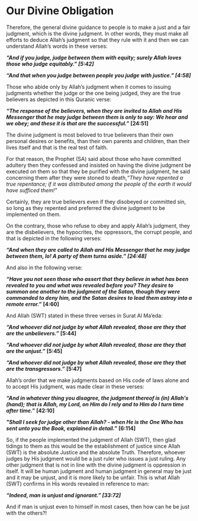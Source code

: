 Our Divine Obligation
=====================

Therefore, the general divine guidance to people is to make a just and a
fair judgment, which is the divine judgment. In other words, they must
make all efforts to deduce Allah’s judgment so that they rule with it
and then we can understand Allah’s words in these verses:

***“And if you judge, judge between them with equity; surely Allah loves
those who judge equitably.” [5:42]***

***“And that when you judge between people you judge with justice.”
[4:58]***

Those who abide only by Allah’s judgment when it comes to issuing
judgments whether the judge or the one being judged, they are the true
believers as depicted in this Quranic verse:

***“The response of the believers, when they are invited to Allah and
His Messenger that he may judge between them is only to say: We hear and
we obey; and these it is that are the successful.”*** **[24:51]**

The divine judgment is most beloved to true believers than their own
personal desires or benefits, than their own parents and children, than
their lives itself and that is the real test of faith.

For that reason, the Prophet (SA) said about those who have committed
adultery then they confessed and insisted on having the divine judgment
be executed on them so that they be purified with the divine judgment,
he said concerning them after they were stoned to death,*“They have
repented a true repentance; if it was distributed among the people of
the earth it would have sufficed them!”*

Certainly, they are true believers even if they disobeyed or committed
sin, so long as they repented and preferred the divine judgment to be
implemented on them.

On the contrary, those who refuse to obey and apply Allah’s judgment,
they are the disbelievers, the hypocrites, the oppressors, the corrupt
people, and that is depicted in the following verses:

***“And when they are called to Allah and His Messenger that he may
judge between them, lo! A party of them turns aside.” [24:48]***

And also in the following verse:

***“Have you not seen those who assert that they believe in what has
been revealed to you and what was revealed before you? They desire to
summon one another to the judgment of the Satan, though they were
commanded to deny him, and the Satan desires to lead them astray into a
remote error.”*** **[4:60]**

And Allah (SWT) stated in these three verses in Surat Al Ma’eda:

***“And whoever did not judge by what Allah revealed, those are they
that are the unbelievers.”*** **[5:44]**

***“And whoever did not judge by what Allah revealed, those are they
that are the unjust.”*** **[5:45]**

***“And whoever did not judge by what Allah revealed, those are they
that are the transgressors.”*** **[5:47]**

Allah’s order that we make judgments based on His code of laws alone and
to accept His judgment, was made clear in these verses:

***“And in whatever thing you disagree, the judgment thereof is (in)
Allah's (hand); that is Allah, my Lord, on Him do I rely and to Him do I
turn time after time.”*** **[42:10]**

***"Shall I seek for judge other than Allah? - when He is the One Who
has sent unto you the Book, explained in detail.”*** **[6:114]**

So, if the people implemented the judgment of Allah (SWT), then glad
tidings to them as this would be the establishment of justice since
Allah (SWT) is the absolute Justice and the absolute Truth. Therefore,
whoever judges by His judgment would be a just ruler who issues a just
ruling. Any other judgment that is not in line with the divine judgment
is oppression in itself. It will be human judgment and human judgment in
general may be just and it may be unjust, and it is more likely to be
unfair. This is what Allah (SWT) confirms in His words revealed in
reference to man:

***“Indeed, man is unjust and ignorant.” [33:72]***

And if man is unjust even to himself in most cases, then how can he be
just with the others?!


